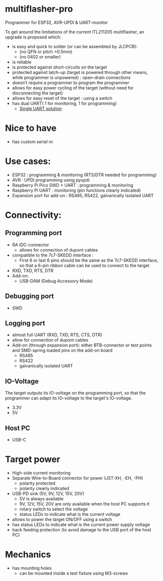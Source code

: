  # multiflasher-pro
Programmer for ESP32, AVR-UPDI &amp; UART-monitor

To get around the limitations of the current ITL211205 multiflasher, an upgrade is proposed which:
* is easy and quick to solder (or can be assembled by JLCPCB):
  * (no QFN or pitch >0.5mm)
  * (no 0402 or smaller)
* is reliable
* is protected against short-circuits on the target
* protected against latch-up (target is powered through other means, while programmer is unpowered) : open-drain connections
* doesn’t require a programmer to program the programmer
* allows for easy power cycling of the target (without need for disconnecting the target)
* allows for easy reset of the target : using a switch
* has dual UART( 1 for monitoring, 1 for programming)
  * [Single UART solution](https://kicanvas.org/?github=https%3A%2F%2Fgithub.com%2Ftechstudio-design%2FtinyUPDI)

# Nice to have
* has custom serial nr.

# Use cases:
* ESP32 : programming & monitoring (RTS/DTR needed for programming)
* AVR : UPDI programming using pyupdi
* Raspberry Pi Pico SWD + UART : programming & monitoring
* Raspberry Pi UART : monitoring (pin functions clearly indicated)
* Expansion port for add-on : RS485, RS422, galvanically isolated UART

# Connectivity:
## Programming port
* RA IDC-connector
    * allows for connection of dupont cables
* compatible to the 7c7-SKEDD interface : 
    * First 6 or last 6 pins should be the same as the 7c7-SKEDD interface, so that a 6-pin ribbon cable can be used to connect to the target
* RXD, TXD, RTS, DTR
* Add-on:
  * USB-DAM (Debug Accessory Mode)

## Debugging port
* SWD

## Logging port
* almost full UART (RXD, TXD, RTS, CTS, DTR)
* allow for connection of dupont cables
* Add-on (through expansion port): either BTB-connector or test points and SMD-spring loaded pins on the add-on board
  * RS485
  * RS422
  * galvanically isolated UART

## IO-Voltage
The target outputs its IO-voltage on the programming port, so that the programmer can adapt its IO-voltage to the target's IO-voltage.
* 3.3V
* 5V

## Host PC
* USB-C

# Target power
* High-side current monitoring
* Separate Wire-to-Board connector for power (JST-XH, -EH, -PH)
  * polarity protected
  * polarity clearly indicated
* USB-PD sink (5V, 9V, 12V, 15V, 20V)
  * 5V is always available
  * 9V, 12V, 15V, 20V are only available when the host PC supports it
  * rotary switch to select the voltage
  * status LEDs to indicate what is the current voltage
* allows to power the target ON/OFF using a switch
* has status LEDs to indicate what is the current power supply voltage
* back feeding protection (to avoid damage to the USB port of the host PC)

# Mechanics
* has mounting holes
  * can be mounted inside a test fixture using M3-screws